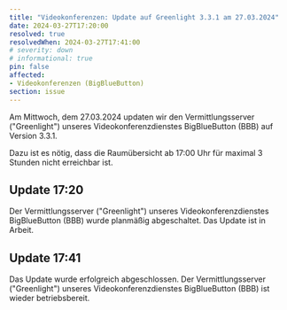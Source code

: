 ```yaml
---
title: "Videokonferenzen: Update auf Greenlight 3.3.1 am 27.03.2024"
date: 2024-03-27T17:20:00
resolved: true
resolvedWhen: 2024-03-27T17:41:00
# severity: down
# informational: true
pin: false
affected:
- Videokonferenzen (BigBlueButton)
section: issue
---
```


Am Mittwoch, dem 27.03.2024 updaten wir den Vermittlungsserver ("Greenlight") unseres Videokonferenzdienstes BigBlueButton (BBB) auf Version 3.3.1.

Dazu ist es nötig, dass die Raumübersicht ab 17:00 Uhr für maximal 3 Stunden nicht erreichbar ist.

## Update 17:20

Der Vermittlungsserver ("Greenlight") unseres Videokonferenzdienstes BigBlueButton (BBB) wurde planmäßig abgeschaltet. Das Update ist in Arbeit.

## Update 17:41

Das Update wurde erfolgreich abgeschlossen. Der Vermittlungsserver ("Greenlight") unseres Videokonferenzdienstes BigBlueButton (BBB) ist wieder betriebsbereit.

